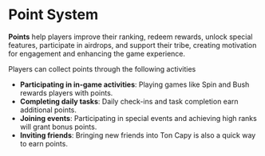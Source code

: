# Point System

**Points** help players improve their ranking, redeem rewards, unlock special features, participate in airdrops, and support their tribe, creating motivation for engagement and enhancing the game experience.

Players can collect points through the following activities

* **Participating in in-game activities**: Playing games like Spin and Bush rewards players with points.
* **Completing daily tasks**: Daily check-ins and task completion earn additional points.
* **Joining events**: Participating in special events and achieving high ranks will grant bonus points.
* **Inviting friends**: Bringing new friends into Ton Capy is also a quick way to earn points.
